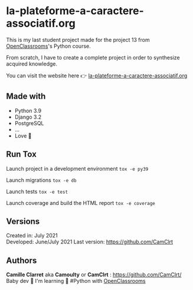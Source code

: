 
# la-plateforme-a-caractere-associatif.org


This is my last student project made for the project 13 from [OpenClassrooms](https://openclassrooms.com/)'s Python course.

From scratch, I have to create a complete project in order to synthesize acquired knowledge.

You can visit the website here 👉 [la-plateforme-a-caractere-associatif.org](https://la-plateforme-a-caractere-associatif.org/)

## Made with

* Python 3.9
* Django 3.2
* PostgreSQL
* ...
* Love 💙

## Run Tox

Launch project in a development environment
```tox -e py39```

Launch migrations
```tox -e db```

Launch tests
```tox -e test```

Launch coverage and build the HTML report
```tox -e coverage```

## Versions

Created in:   July 2021  
Developed:    June/July 2021
Last version: https://github.com/CamClrt

## Authors

**Camille Clarret** aka **Camoulty** or **CamClrt** : https://github.com/CamClrt/  
Baby dev 🐣 I'm learning 🐍 #Python with [OpenClassrooms](https://openclassrooms.com/)
